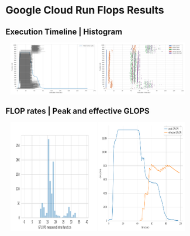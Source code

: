 # Google Cloud Run Flops Results

## Execution Timeline | Histogram
<p align="center">
  <img width="47%" src="1000_histogram.png"></img>
  <img width="47%" src="1000_timeline.png"></img>
</p>

## FLOP rates | Peak and effective GLOPS
<p align="center">
  <img width="47%" height="300" src="1000_rates.png"></img>
  <img width="47%" height="300" src="1000_gflops.png"></img>
</p>
